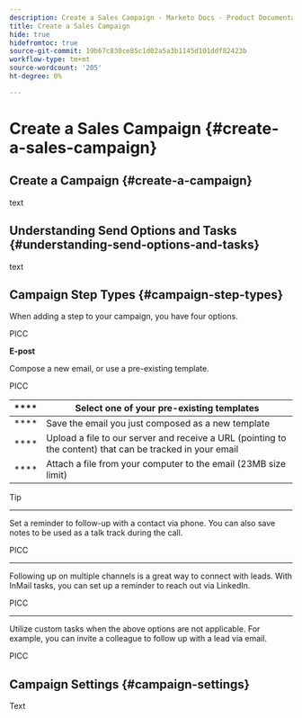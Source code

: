 ```yaml
---
description: Create a Sales Campaign - Marketo Docs - Product Documentation
title: Create a Sales Campaign
hide: true
hidefromtoc: true
source-git-commit: 19b67c830ce85c1d02a5a3b1145d101ddf82423b
workflow-type: tm+mt
source-wordcount: '205'
ht-degree: 0%

---
```


# Create a Sales Campaign {#create-a-sales-campaign}

## Create a Campaign {#create-a-campaign}

text

## Understanding Send Options and Tasks {#understanding-send-options-and-tasks}

text

## Campaign Step Types {#campaign-step-types}

When adding a step to your campaign, you have four options.

PICC

**E-post**

Compose a new email, or use a pre-existing template.

PICC

| **** | Select one of your pre-existing templates |
|---|---|
| **** | Save the email you just composed as a new template |
| **** | Upload a file to our server and receive a URL (pointing to the content) that can be tracked in your email |
| **** | Attach a file from your computer to the email (23MB size limit) |

>[!TIP]
>
>[](/help/marketo/product-docs/marketo-sales-connect/campaigns/understanding-send-options.md)

****

Set a reminder to follow-up with a contact via phone. You can also save notes to be used as a talk track during the call.

PICC

****

Following up on multiple channels is a great way to connect with leads. With InMail tasks, you can set up a reminder to reach out via LinkedIn.

PICC

****

Utilize custom tasks when the above options are not applicable. For example, you can invite a colleague to follow up with a lead via email.

PICC

## Campaign Settings {#campaign-settings}

Text